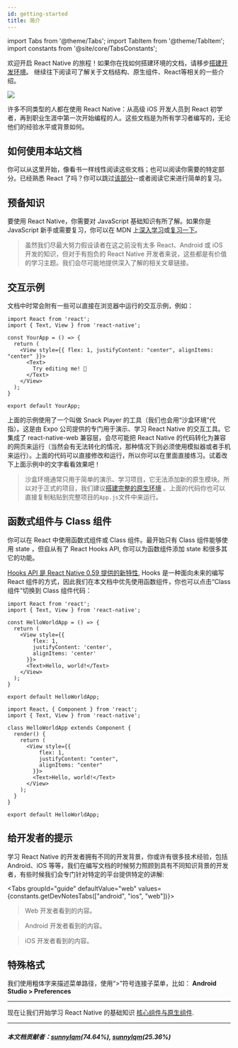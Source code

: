 ```yaml
---
id: getting-started
title: 简介
---
```


import Tabs from '@theme/Tabs'; import TabItem from '@theme/TabItem'; import constants from '@site/core/TabsConstants';

<div className="content-banner">
  <p>
    欢迎开启 React Native 的旅程！如果你在找如何搭建环境的文档，请移步<a href="environment-setup">搭建开发环境</a>。 继续往下阅读可了解关于文档结构、原生组件、React等相关的一些介绍。
  </p>
  <img className="content-banner-img" src="assets/p_android-ios-devices.svg" alt=" " />
</div>

许多不同类型的人都在使用 React Native：从高级 iOS 开发人员到 React 初学者，再到职业生涯中第一次开始编程的人。这些文档是为所有学习者编写的，无论他们的经验水平或背景如何。

## 如何使用本站文档

你可以从这里开始，像看书一样线性阅读这些文档；也可以阅读你需要的特定部分。已经熟悉 React 了吗？你可以跳过[该部分](intro-react)--或者阅读它来进行简单的复习。

## 预备知识

要使用 React Native，你需要对 JavaScript 基础知识有所了解。如果你是 JavaScript 新手或需要复习，你可以在 MDN 上[深入学习](https://developer.mozilla.org/en-US/docs/Web/JavaScript)或[复习一下](https://developer.mozilla.org/en-US/docs/Web/JavaScript/A_re-introduction_to_JavaScript)。

> 虽然我们尽最大努力假设读者在这之前没有太多 React、Android 或 iOS 开发的知识，但对于有抱负的 React Native 开发者来说，这些都是有价值的学习主题。我们会尽可能地提供深入了解的相关文章链接。

## 交互示例

文档中时常会附有一些可以直接在浏览器中运行的交互示例，例如：

```SnackPlayer name=Hello%20World
import React from 'react';
import { Text, View } from 'react-native';

const YourApp = () => {
  return (
    <View style={{ flex: 1, justifyContent: "center", alignItems: "center" }}>
      <Text>
        Try editing me! 🎉
      </Text>
    </View>
  );
}

export default YourApp;
```

上面的示例使用了一个叫做 Snack Player 的工具（我们也会用“沙盒环境”代指）。这是由 Expo 公司提供的专门用于演示、学习 React Native 的交互工具。它集成了 react-native-web 兼容层，会尽可能把 React Native 的代码转化为兼容的网页来运行（当然会有无法转化的情况，那种情况下则必须使用模拟器或者手机来运行）。上面的代码可以直接修改和运行，所以你可以在里面直接练习。试着改下上面示例中的文字看看效果吧！

> 沙盒环境通常只用于简单的演示、学习项目，它无法添加新的原生模块。所以对于正式的项目，我们建议[搭建完整的原生环境](environment-setup) 。上面的代码你也可以直接复制粘贴到完整项目的`App.js`文件中来运行。

## 函数式组件与 Class 组件

你可以在 React 中使用函数式组件或 Class 组件。最开始只有 Class 组件能够使用 state ，但自从有了 React Hooks API, 你可以为函数组件添加 state 和很多其它的功能。

[Hooks API 是 React Native 0.59 提供的新特性](https://zh-hans.reactjs.org/docs/hooks-intro.html), Hooks 是一种面向未来的编写 React 组件的方式，因此我们在本文档中优先使用函数组件，你也可以点击“Class 组件”切换到 Class 组件代码：

<Tabs groupId="syntax" defaultValue={constants.defaultSyntax} values={constants.syntax}>
<TabItem value="functional">

```SnackPlayer name=Hello%20World%20Function%20Component
import React from 'react';
import { Text, View } from 'react-native';

const HelloWorldApp = () => {
  return (
    <View style={{
        flex: 1,
        justifyContent: 'center',
        alignItems: 'center'
      }}>
      <Text>Hello, world!</Text>
    </View>
  );
}

export default HelloWorldApp;
```

</TabItem>
<TabItem value="classical">

```SnackPlayer name=Hello%20World%20Class%20Component
import React, { Component } from 'react';
import { Text, View } from 'react-native';

class HelloWorldApp extends Component {
  render() {
    return (
      <View style={{
          flex: 1,
          justifyContent: "center",
          alignItems: "center"
        }}>
        <Text>Hello, world!</Text>
      </View>
    );
  }
}

export default HelloWorldApp;
```

</TabItem>
</Tabs>

## 给开发者的提示

学习 React Native 的开发者拥有不同的开发背景，你或许有很多技术经验，包括 Android、iOS 等等，我们在编写文档的时候努力照顾到具有不同知识背景的开发者，有些时候我们会专门针对特定的平台提供特定的讲解:

<Tabs groupId="guide" defaultValue="web" values={constants.getDevNotesTabs(["android", "ios", "web"])}>

<TabItem value="web">

> Web 开发者看到的内容。

</TabItem>
<TabItem value="android">

> Android 开发者看到的内容。

</TabItem>
<TabItem value="ios">

> iOS 开发者看到的内容。

</TabItem>
</Tabs>

## 特殊格式

我们使用粗体字来描述菜单路径，使用“>”符号连接子菜单，比如： **Android Studio > Preferences**

---

现在让我们开始学习 React Native 的基础知识 [核心组件与原生组件](intro-react-native-components.md).

---

##### 本文档贡献者：[sunnylqm](https://github.com/search?q=sunnylqm&type=Users)(74.64%), [sunnylqm](https://github.com/search?q=sunnylqm&type=Users)(25.36%)
